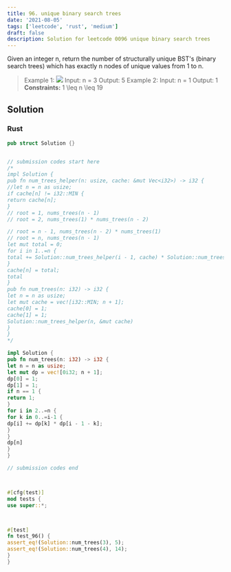```yaml
---
title: 96. unique binary search trees
date: '2021-08-05'
tags: ['leetcode', 'rust', 'medium']
draft: false
description: Solution for leetcode 0096 unique binary search trees
---
```




Given an integer n, return the number of structurally unique BST's (binary search trees) which has exactly n nodes of unique values from 1 to n.



>   Example 1:
>   ![](https://assets.leetcode.com/uploads/2021/01/18/uniquebstn3.jpg)
>   Input: n <TeX>=</TeX> 3
>   Output: 5
>   Example 2:
>   Input: n <TeX>=</TeX> 1
>   Output: 1
**Constraints:**
>   	1 <TeX>\leq</TeX> n <TeX>\leq</TeX> 19


## Solution


### Rust
```rust
pub struct Solution {}


// submission codes start here
/*
impl Solution {
pub fn num_trees_helper(n: usize, cache: &mut Vec<i32>) -> i32 {
//let n = n as usize;
if cache[n] != i32::MIN {
return cache[n];
}
// root = 1, nums_trees(n - 1)
// root = 2, nums_trees(1) * nums_trees(n - 2)

// root = n - 1, nums_trees(n - 2) * nums_trees(1)
// root = n, nums_trees(n - 1)
let mut total = 0;
for i in 1..=n {
total += Solution::num_trees_helper(i - 1, cache) * Solution::num_trees_helper(n - i, cache);
}
cache[n] = total;
total
}
pub fn num_trees(n: i32) -> i32 {
let n = n as usize;
let mut cache = vec![i32::MIN; n + 1];
cache[0] = 1;
cache[1] = 1;
Solution::num_trees_helper(n, &mut cache)
}
}
*/

impl Solution {
pub fn num_trees(n: i32) -> i32 {
let n = n as usize;
let mut dp = vec![0i32; n + 1];
dp[0] = 1;
dp[1] = 1;
if n == 1 {
return 1;
}
for i in 2..=n {
for k in 0..=i-1 {
dp[i] += dp[k] * dp[i - 1 - k];
}
}
dp[n]
}
}

// submission codes end



#[cfg(test)]
mod tests {
use super::*;



#[test]
fn test_96() {
assert_eq!(Solution::num_trees(3), 5);
assert_eq!(Solution::num_trees(4), 14);
}
}

```
